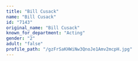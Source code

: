 ```yaml
---
title: "Bill Cusack"
name: "Bill Cusack"
id: "7143"
original_name: "Bill Cusack"
known_for_department: "Acting"
gender: "2"
adult: "false"
profile_path: "/gzFrSaKHWiNw3QnoJe1Amv2mcpH.jpg"
---
```

